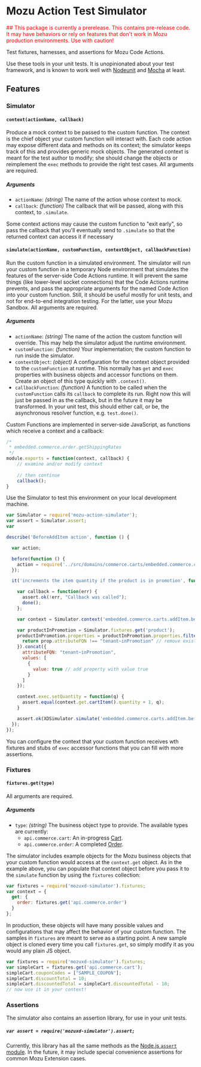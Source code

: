 # Mozu Action Test Simulator

<span style="color:red">
## This package is currently a prerelease.
This contains pre-release code. It may have behaviors or rely on features that don't work in Mozu production environments. Use with caution!
</span>

Test fixtures, harnesses, and assertions for Mozu Code Actions.

Use these tools in your unit tests. It is unopinionated about your test framework, and is known to work well with [Nodeunit](https://github.com/caolan/nodeunit) and [Mocha](http://mochajs.org/) at least.

## Features

### Simulator

#### `context(actionName, callback)`
Produce a mock context to be passed to the custom function. The context is the chief object your custom function will interact with. Each code action may expose different data and methods on its context; the simulator keeps track of this and provides generic mock objects. The generated context is meant for the test author to modify; she should change the objects or reimplement the `exec` methods to provide the right test cases.
All arguments are required.
##### Arguments
 - `actionName`: *(string)* The name of the action whose context to mock.
 - `callback`: *(function)* The callback that will be passed, along with this context, to `.simulate`.

Some context actions may cause the custom function to "exit early", so pass the callback that you'll eventually send to `.simulate` so that the returned context can access it if necessary

#### `simulate(actionName, customFunction, contextObject, callbackFunction)`
Run the custom function in a simulated environment. The simulator will run your custom function in a temporary Node environment that simulates the features of the server-side Code Actions runtime. It will prevent the same things (like lower-level socket connections) that the Code Actions runtime prevents, and pass the appropriate arguments for the named Code Action into your custom function. Still, it should be useful mostly for unit tests, and not for end-to-end integration testing. For the latter, use your Mozu Sandbox.
All arguments are required.
##### Arguments
 - `actionName`: *(string)* The name of the action the custom function will override. This may help the simulator adjust the runtime environment.
 - `customFunction`: *(function)* Your implementation; the custom function to run inside the simulator.
 - `contextObject`: *(object)* A configuration for the context object provided to the `customFunction` at runtime. This normally has `get` and `exec` properties with business objects and accessor functions on them. Create an object of this type quickly with `.context()`.
 - `callbackFunction`: *(function)* A function to be called when the `customFunction` calls its `callback` to complete its run. Right now this will just be passed in as the callback, but in the future it may be transformed. In your unit test, this should either call, or be, the asynchronous resolver function, e.g. `test.done()`.

Custom Functions are implemented in server-side JavaScript, as functions which receive a context and a callback:

```js
/*
 * embedded.commerce.order.getShippingRates
 */
module.exports = function(context, callback) {
    // examine and/or modify context
    
    // then continue
    callback();
}
```

Use the Simulator to test this environment on your local development machine.

```js
var Simulator = require('mozu-action-simulator');
var assert = Simulator.assert;
var 

describe('BeforeAddItem action', function () {

  var action;

  before(function () {
    action = require('../src/domains/commerce.carts/embedded.commerce.carts.addItem.before');
  });

  it('increments the item quantity if the product is in promotion', function(done) {

    var callback = function(err) {
      assert.ok(!err, "Callback was called");
      done();
    };

    var context = Simulator.context('embedded.commerce.carts.addItem.before', callback);

    var productInPromotion = Simulator.fixtures.get('product');
    productInPromotion.properties = productInPromotion.properties.filter(function(prop) {
      return prop.attributeFQN !== "tenant~inPromotion" // remove existing property
    }).concat({
      attributeFQN: "tenant~inPromotion",
      values: [
        {
          value: true // add property with value true
        }
      ]
    });

    context.exec.setQuantity = function(q) {
      assert.equal(context.get.cartItem().quantity + 1, q);
    }

    assert.ok(XDSimulator.simulate('embedded.commerce.carts.addItem.before', action, context, callback));
  });
});
```

You can configure the context that your custom function receives wth fixtures and stubs of `exec` accessor functions that you can fill with more assertions.

### Fixtures

#### `fixtures.get(type)`
All arguments are required.
##### Arguments
 - `type`: *(string)* The business object type to provide. The available types are currently:
    - `api.commerce.cart`: An in-progress [Cart](http://developer.mozu.com/resources/1.14/cart).
    - `api.commerce.order`: A completed [Order](http://developer.mozu.com/resources/1.14/order). 

The simulator includes example objects for the Mozu business objects that your custom function would access at the `context.get` object. As in the example above, you can populate that context object before you pass it to the `simulate` function by using the `fixtures` collection:

```js
var fixtures = require('mozuxd-simulator').fixtures;
var context = {
  get: {
    order: fixtures.get('api.commerce.order')
  }
};
```

In production, these objects will have many possible values and configurations that may affect the behavior of your custom function. The samples in `fixtures` are meant to serve as a starting point. A new sample object is cloned every time you call `fixtures.get`, so simply modify it as you would any plain JS object.

```js
var fixtures = require('mozuxd-simulator').fixtures;
var simpleCart = fixtures.get('api.commerce.cart');
simpleCart.couponCodes = ["SAMPLE_COUPON"];
simpleCart.discountTotal = 10;
simpleCart.discountedTotal = simpleCart.discountedTotal - 10;
// now use it in your context!
```

### Assertions

The simulator also contains an assertion library, for use in your unit tests.

##### `var assert = require('mozuxd-simulator').assert;`

Currently, this library has all the same methods as the [Node.js `assert` module](https://nodejs.org/api/assert.html). In the future, it may include special convenience assertions for common Mozu Extension cases.

